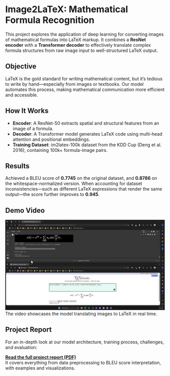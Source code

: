 # Image2LaTeX: Mathematical Formula Recognition

This project explores the application of deep learning for converting images of mathematical formulas into LaTeX markup. It combines a **ResNet encoder** with a **Transformer decoder** to effectively translate complex formula structures from raw image input to well-structured LaTeX output.

## Objective

LaTeX is the gold standard for writing mathematical content, but it’s tedious to write by hand—especially from images or textbooks. Our model automates this process, making mathematical communication more efficient and accessible.

## How It Works

- **Encoder**: A ResNet-50 extracts spatial and structural features from an image of a formula.
- **Decoder**: A Transformer model generates LaTeX code using multi-head attention and positional embeddings.
- **Training Dataset**: im2latex-100k dataset from the KDD Cup (Deng et al. 2016), containing 100k+ formula-image pairs.

## Results

Achieved a BLEU score of **0.7745** on the original dataset, and **0.8786** on the whitespace-normalized version. When accounting for dataset inconsistencies—such as different LaTeX expressions that render the same output—the score further improves to **0.945**.

## Demo Video

[![Watch the demo](./docs/thumbnail.png)](https://drive.google.com/file/d/16tyfPlyV4DZ0QnfhiFS5Qd9syjsPpDZO/view?usp=sharing)
The video showcases the model translating images to LaTeX in real time.

## Project Report

For an in-depth look at our model architecture, training process, challenges, and evaluation:

 **[Read the full project report (PDF)](./docs/image2latex.pdf)**  
It covers everything from data preprocessing to BLEU score interpretation, with examples and visualizations.
